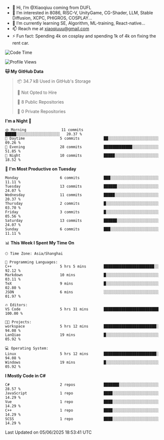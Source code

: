 - 👋 Hi, I’m @Xiaoqiuu coming from DUFL
- 👀 I’m interested in 8086, RISC-V, UnityGame, CG-Shader, LLM, Stable Diffusion, XCPC, PHIGROS, COSPLAY...
- 🌱 I’m currently learning SE, Algorithm, ML-training, React-native...
- 📫 Reach me at xiaoqiuuu@gmail.com
- ⚡ Fun fact: Spending 4k on cosplay and spending 1k of 4k on fixing the rent car.

<!---
Xiaoqiuu/Xiaoqiuu is a ✨ special ✨ repository because its `README.md` (this file) appears on your GitHub profile.
You can click the Preview link to take a look at your changes.
--->
<!---
[![Xiaoqiuu's GitHub stats](https://github-readme-stats.vercel.app/api?username=Xiaoqiuu)](https://github.com/anuraghazra/github-readme-stats)
--->

<!--START_SECTION:waka-->
![Code Time](http://img.shields.io/badge/Code%20Time-56%20hrs%2056%20mins-blue)

![Profile Views](http://img.shields.io/badge/Profile%20Views-9-blue)

**🐱 My GitHub Data** 

> 📦 34.7 kB Used in GitHub's Storage 
 > 
> 🚫 Not Opted to Hire
 > 
> 📜 8 Public Repositories 
 > 
> 🔑 0 Private Repositories 
 > 
**I'm a Night 🦉** 

```text
🌞 Morning                11 commits          █████░░░░░░░░░░░░░░░░░░░░   20.37 % 
🌆 Daytime                5 commits           ██░░░░░░░░░░░░░░░░░░░░░░░   09.26 % 
🌃 Evening                28 commits          █████████████░░░░░░░░░░░░   51.85 % 
🌙 Night                  10 commits          █████░░░░░░░░░░░░░░░░░░░░   18.52 % 
```
📅 **I'm Most Productive on Tuesday** 

```text
Monday                   6 commits           ███░░░░░░░░░░░░░░░░░░░░░░   11.11 % 
Tuesday                  13 commits          ██████░░░░░░░░░░░░░░░░░░░   24.07 % 
Wednesday                11 commits          █████░░░░░░░░░░░░░░░░░░░░   20.37 % 
Thursday                 2 commits           █░░░░░░░░░░░░░░░░░░░░░░░░   03.70 % 
Friday                   3 commits           █░░░░░░░░░░░░░░░░░░░░░░░░   05.56 % 
Saturday                 13 commits          ██████░░░░░░░░░░░░░░░░░░░   24.07 % 
Sunday                   6 commits           ███░░░░░░░░░░░░░░░░░░░░░░   11.11 % 
```


📊 **This Week I Spent My Time On** 

```text
🕑︎ Time Zone: Asia/Shanghai

💬 Programming Languages: 
C++                      5 hrs 5 mins        ███████████████████████░░   92.12 % 
Markdown                 10 mins             █░░░░░░░░░░░░░░░░░░░░░░░░   03.11 % 
TeX                      9 mins              █░░░░░░░░░░░░░░░░░░░░░░░░   02.80 % 
JSON                     6 mins              ░░░░░░░░░░░░░░░░░░░░░░░░░   01.97 % 

🔥 Editors: 
VS Code                  5 hrs 31 mins       █████████████████████████   100.00 % 

🐱‍💻 Projects: 
workspace                5 hrs 12 mins       ████████████████████████░   94.08 % 
LanQiao                  19 mins             █░░░░░░░░░░░░░░░░░░░░░░░░   05.92 % 

💻 Operating System: 
Linux                    5 hrs 12 mins       ████████████████████████░   94.08 % 
Windows                  19 mins             █░░░░░░░░░░░░░░░░░░░░░░░░   05.92 % 
```

**I Mostly Code in C#** 

```text
C#                       2 repos             ███████░░░░░░░░░░░░░░░░░░   28.57 % 
JavaScript               1 repo              ████░░░░░░░░░░░░░░░░░░░░░   14.29 % 
Vue                      1 repo              ████░░░░░░░░░░░░░░░░░░░░░   14.29 % 
C++                      1 repo              ████░░░░░░░░░░░░░░░░░░░░░   14.29 % 
SCSS                     1 repo              ████░░░░░░░░░░░░░░░░░░░░░   14.29 % 
```




 Last Updated on 05/06/2025 18:53:41 UTC
<!--END_SECTION:waka-->
